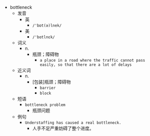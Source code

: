 - bottleneck
  - 发音
    - 英
      - `/'bɒt(ə)lnek/`
    - 美
      - `/'bɑtlnɛk/`
  - 词义
    - n.
      - 瓶颈；障碍物
        - `a place in a road where the traffic cannot pass easily, so that there are a lot of delays`
  - 近义词
    - n.
      - [包装]瓶颈；障碍物
        - `barrier`
        - `block`
  - 短语
    - `bottleneck problem`
      - 瓶颈问题 
  - 例句
    - `Understaffing has caused a real bottleneck.`
      - 人手不足严重妨碍了整个进度。

